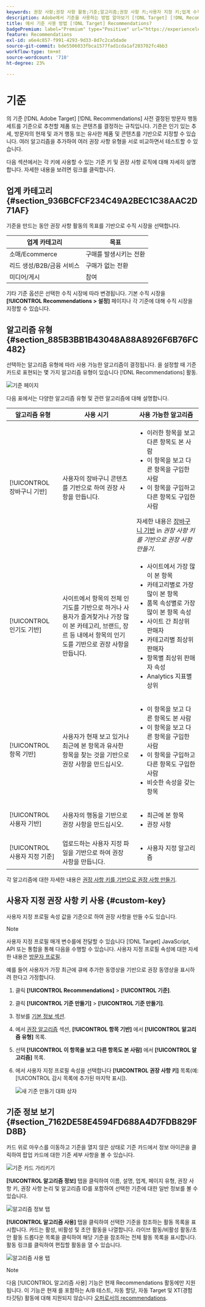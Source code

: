 ```yaml
---
keywords: 권장 사항;권장 사항 활동;기준;알고리즘;권장 사항 키;사용자 지정 키;업계 수직 시장;리테일;리테일 생성;b2b;금융 서비스;미디어;게시
description: Adobe에서 기준을 사용하는 방법 알아보기 [!DNL Target] [!DNL Recommendations].
title: 에서 기준 사용 방법 [!DNL Target] Recommendations?
badgePremium: label="Premium" type="Positive" url="https://experienceleague.adobe.com/docs/target/using/introduction/intro.html?lang=en#premium newtab=true" tooltip="See what's included in Target Premium."
feature: Recommendations
exl-id: a6e4c857-f991-4293-9d33-8d7c2ca5dade
source-git-commit: bde5506033fbca1577fad1cda1af203702fc4bb3
workflow-type: tm+mt
source-wordcount: '710'
ht-degree: 23%

---
```


# 기준

의 기준 [!DNL Adobe Target] [!DNL Recommendations] 사전 결정된 방문자 행동 세트를 기준으로 추천할 제품 또는 콘텐츠를 결정하는 규칙입니다. 기준은 인기 있는 추세, 방문자의 현재 및 과거 행동 또는 유사한 제품 및 콘텐츠를 기반으로 지정할 수 있습니다. 여러 알고리즘을 추가하여 여러 권장 사항 유형을 서로 비교하면서 테스트할 수 있습니다.

다음 섹션에서는 각 키에 사용할 수 있는 기준 키 및 권장 사항 로직에 대해 자세히 설명합니다. 자세한 내용을 보려면 링크를 클릭합니다.

## 업계 카테고리 {#section_936BCFCF234C49A2BEC1C38AAC2D71AF}

기준을 만드는 동안 권장 사항 활동의 목표를 기반으로 수직 시장을 선택합니다.

| 업계 카테고리 | 목표 |
|--- |--- |
| 소매/Ecommerce | 구매를 발생시키는 전환 |
| 리드 생성/B2B/금융 서비스 | 구매가 없는 전환 |
| 미디어/게시 | 참여 |

기타 기준 옵션은 선택한 수직 시장에 따라 변경됩니다. 기본 수직 시장을 **[!UICONTROL Recommendations > 설정]** 페이지나 각 기준에 대해 수직 시장을 지정할 수 있습니다.

## 알고리즘 유형 {#section_885B3BB1B43048A88A8926F6B76FC482}

선택하는 알고리즘 유형에 따라 사용 가능한 알고리즘이 결정됩니다. 을 설정할 때 기준 카드로 표현되는 몇 가지 알고리즘 유형이 있습니다 [!DNL Recommendations] 활동.

![기준 페이지](assets/criteria-page.png)

다음 표에서는 다양한 알고리즘 유형 및 관련 알고리즘에 대해 설명합니다.

| 알고리즘 유형 | 사용 시기 | 사용 가능한 알고리즘 |
| --- | --- | --- |
| [!UICONTROL 장바구니 기반] | 사용자의 장바구니 콘텐츠를 기반으로 하여 권장 사항을 만듭니다. | <ul><li>이러한 항목을 보고 다른 항목도 본 사람</li><li>이 항목을 보고 다른 항목을 구입한 사람</li><li>이 항목을 구입하고 다른 항목도 구입한 사람</li></ul>자세한 내용은 [장바구니 기반](/help/main/c-recommendations/c-algorithms/base-the-recommendation-on-a-recommendation-key.md#cart-based) in *권장 사항 키를 기반으로 권장 사항 만들기*. |
| [!UICONTROL 인기도 기반] | 사이트에서 항목의 전체 인기도를 기반으로 하거나 사용자가 즐겨찾거나 가장 많이 본 카테고리, 브랜드, 장르 등 내에서 항목의 인기도를 기반으로 권장 사항을 만듭니다. | <ul><li>사이트에서 가장 많이 본 항목</li><li>카테고리별로 가장 많이 본 항목</li><li>품목 속성별로 가장 많이 본 항목 속성</li><li>사이트 간 최상위 판매자</li><li>카테고리별 최상위 판매자</li><li>항목별 최상위 판매자 속성</li><li>Analytics 지표별 상위</li></ul> |
| [!UICONTROL 항목 기반] | 사용자가 현재 보고 있거나 최근에 본 항목과 유사한 항목을 찾는 것을 기반으로 권장 사항을 만드십시오. | <ul><li>이 항목을 보고 다른 항목도 본 사람</li><li>이 항목을 보고 다른 항목을 구입한 사람</li><li>이 항목을 구입하고 다른 항목도 구입한 사람</li><li>비슷한 속성을 갖는 항목</li></ul> |
| [!UICONTROL 사용자 기반] | 사용자의 행동을 기반으로 권장 사항을 만드십시오. | <ul><li>최근에 본 항목</li><li>권장 사항</li></ul> |
| [!UICONTROL 사용자 지정 기준] | 업로드하는 사용자 지정 파일을 기반으로 하여 권장 사항을 만듭니다. | <ul><li>사용자 지정 알고리즘</li></ul> |

각 알고리즘에 대한 자세한 내용은 [권장 사항 키를 기반으로 권장 사항 만들기](/help/main/c-recommendations/c-algorithms/base-the-recommendation-on-a-recommendation-key.md).

## 사용자 지정 권장 사항 키 사용 {#custom-key}

사용자 지정 프로필 속성 값을 기준으로 하여 권장 사항을 만들 수도 있습니다.

>[!NOTE]
>
>사용자 지정 프로필 매개 변수를에 전달할 수 있습니다 [!DNL Target] JavaScript, API 또는 통합을 통해 다음을 수행할 수 있습니다. 사용자 지정 프로필 속성에 대한 자세한 내용은 [방문자 프로필](/help/main/c-target/c-visitor-profile/visitor-profile.md).

예를 들어 사용자가 가장 최근에 큐에 추가한 동영상을 기반으로 권장 동영상을 표시하려 한다고 가정합니다.

1. 클릭 **[!UICONTROL Recommendations]** > **[!UICONTROL 기준]**.

1. 클릭 **[!UICONTROL 기준 만들기]** > **[!UICONTROL 기준 만들기]**.

1. 정보를 [기본 정보 섹션](/help/main/c-recommendations/c-algorithms/create-new-algorithm.md#info).

1. 에서 [권장 알고리즘](/help/main/c-recommendations/c-algorithms/create-new-algorithm.md#rec-algo) 섹션, **[!UICONTROL 항목 기반]** 에서 **[!UICONTROL 알고리즘 유형]** 목록.

1. 선택 **[!UICONTROL 이 항목을 보고 다른 항목도 본 사람]** 에서 **[!UICONTROL 알고리즘]** 목록.

1. 에서 사용자 지정 프로필 속성을 선택합니다 **[!UICONTROL 권장 사항 키]** 목록(예: [!UICONTROL 감시 목록에 추가된 마지막 표시]).

   ![새 기준 만들기 대화 상자](assets/custom-key1.png)

## 기준 정보 보기 {#section_7162DE58E4594FD688A4D7FDB829FD8B}

카드 위로 마우스를 이동하고 기준을 열지 않은 상태로 기준 카드에서 정보 아이콘을 클릭하여 팝업 카드에 대한 기준 세부 사항을 볼 수 있습니다.

![기준 카드 가리키기](/help/main/c-recommendations/c-algorithms/assets/criteria_hover.png)

**[!UICONTROL 알고리즘 정보]** 탭을 클릭하여 이름, 설명, 업계, 페이지 유형, 권장 사항 키, 권장 사항 논리 및 알고리즘 ID를 포함하여 선택한 기준에 대한 일반 정보를 볼 수 있습니다.

![알고리즘 정보 탭](/help/main/c-recommendations/c-algorithms/assets/criteria_info.png)

**[!UICONTROL 알고리즘 사용]** 탭을 클릭하여 선택한 기준을 참조하는 활동 목록을 표시합니다. 카드는 활성, 비활성 및 초안 활동을 나열합니다. 라이브 활동/비활성 활동/초안 활동 드롭다운 목록을 클릭하여 해당 기준을 참조하는 전체 활동 목록을 표시합니다. 활동 링크를 클릭하여 편집할 활동을 열 수 있습니다.

![알고리즘 사용 탭](/help/main/c-recommendations/c-algorithms/assets/criteria_usage.png)

>[!NOTE]
>
>다음 [!UICONTROL 알고리즘 사용] 기능은 현재 Recommendations 활동에만 지원됩니다. 이 기능은 현재 를 포함하는 A/B 테스트, 자동 할당, 자동 Target 및 XT(경험 타깃팅) 활동에 대해 지원되지 않습니다 [오퍼로서의 recommendations](/help/main/c-recommendations/recommendations-as-an-offer.md).
